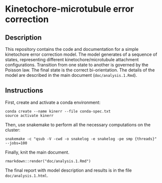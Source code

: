 # Kinetochore-microtubule error correction

## Description

This repository contains the code and documentation for a simple kinetochore error correction model. The model generates of a sequence of states, representing different kinetochore/microtubule attachment configurations. Transition from one state to another is governed by the Poisson law. The final state is the correct bi-orientation. The details of the model are described in the main document (`doc/analysis.1.Rmd`).

## Instructions

First, create and activate a conda environment:

```
conda create --name kinerr --file conda-spec.txt
source activate kinerr
```

Then, use snakemake to perform all the necessary computations on the cluster:

```
snakemake -c "qsub -V -cwd -o snakelog -e snakelog -pe smp {threads}" --jobs=100
```

Finally, knit the main document. 

```
rmarkdown::render("doc/analysis.1.Rmd")
```

The final report with model description and results is in the file `doc/analysis.1.html`.